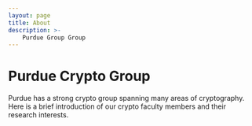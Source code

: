 ```yaml
---
layout: page
title: About
description: >-
    Purdue Group Group
---
```


# Purdue Crypto Group
Purdue has a strong crypto group spanning many areas of cryptography.
Here is a brief introduction of our crypto faculty members and their research interests.



